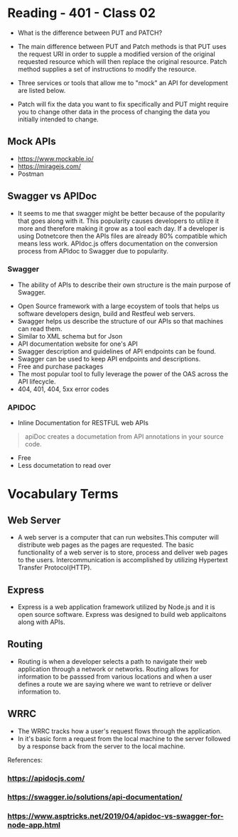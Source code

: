 # Reading - 401 - Class 02

- What is the difference between PUT and PATCH?

* The main difference between PUT and Patch methods is that PUT uses the request URI in order to supple a modified version of the original requested resource which will then replace the original resource.  Patch method supplies a set of instructions to modify the resource.

- Three services or tools that allow me to "mock" an API for development are listed below.

- Patch will fix the data you want to fix specifically and PUT might require you to change other data in the process of changing the data you initially intended to change.

## Mock APIs

* https://www.mockable.io/
* https://miragejs.com/
* Postman

## Swagger vs APIDoc

- It seems to me that swagger might be better because of the popularity that goes along with it.  This popularity causes developers to utilize it more and therefore making it grow as a tool each day.  If a developer is using Dotnetcore then the APIs files are already 80% compatible which means less work.  APIdoc.js offers documentation on the conversion process from APIdoc to Swagger due to popularity.

### Swagger

* The ability of APIs to describe their own structure is the main purpose of Swagger.

- Open Source framework with a large ecoystem of tools that helps us software developers design, build and Restfeul web servers.
- Swagger helps us describe the structure of our APIs so that machines can read them.
- Similar to XML schema but for Json
- API documentation website for one's API
- Swagger description and guidelines of API endpoints can be found.
- Swagger can be used to keep API endpoints and descriptions.
- Free and purchase packages
- The most popular tool to fully leverage the power of the OAS across the API lifecycle.
- 404, 401, 404, 5xx error codes

### APIDOC

* Inline Documentation for RESTFUL web APIs

> apiDoc creates a documetation from API annotations in your source code.

- Free
- Less documetation to read over


# Vocabulary Terms

## Web Server

- A web server is a computer that can run websites.This computer will distribute web pages as the pages are requested.  The basic functionality of a web server is to store, process and deliver web pages to the users.  Intercommunication is accomplished by utilizing Hypertext Transfer Protocol(HTTP).

## Express

- Express is a web application framework utilized by Node.js and it is open source software. Express was designed to build web applicaitons along with APIs.

## Routing

- Routing is when a developer selects a path to navigate their web application through a network or networks.  Routing allows for information to be passsed from various locations and when a user defines a route we are saying where we want to retrieve or deliver information to.

## WRRC

- The WRRC tracks how a user's request flows through the application.
- In it's basic form a request from the local machine to the server followed by a response back from the server to the local machine.


References:

### https://apidocjs.com/
### https://swagger.io/solutions/api-documentation/ 
### https://www.asptricks.net/2019/04/apidoc-vs-swagger-for-node-app.html

